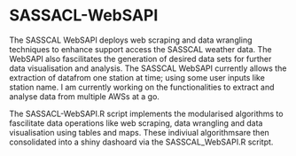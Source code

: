 # SASSACL-WebSAPI
The SASSCAL WebSAPI   deploys  web scraping and data wrangling techniques to enhance support access the SASSCAL weather data. The WebSAPI also fascilitates
  the generation of desired data sets for further data visualisation and analysis.  The SASSCAL WebSAPI currently allows the extraction of datafrom one station at time; using some user inputs like station name. I am currently working on the functionalities to extract and analyse  data  from  multiple  AWSs  at  a  go.
  
 The SASSACL-WebSAPI.R script implements the modularised algorithms  to fascilitate data operations like web scraping, data wrangling and data visualisation using tables and maps. These indiviual algorithmsare then consolidated into a shiny dashoard via the SASSCAL_WebSAPI.R scritpt. 
